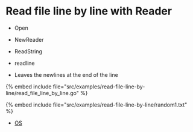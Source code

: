 # Read file line by line with Reader

* Open
* NewReader
* ReadString
* readline

* Leaves the newlines at the end of the line

{% embed include file="src/examples/read-file-line-by-line/read_file_line_by_line.go" %}

{% embed include file="src/examples/read-file-line-by-line/random1.txt" %}

* [OS](https://golang.org/pkg/os/)


